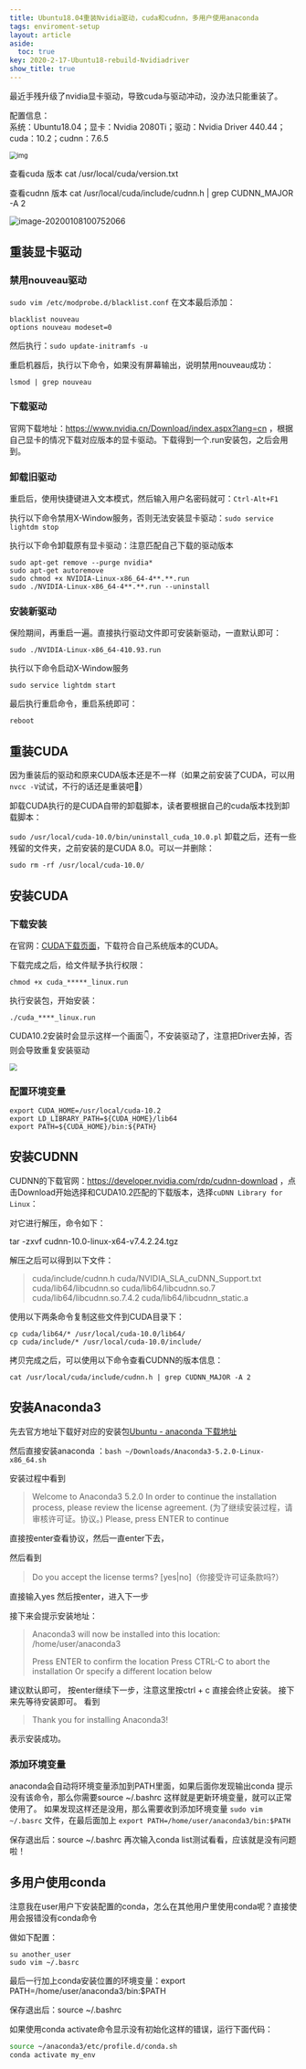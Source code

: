 ```yaml
---
title: Ubuntu18.04重装Nvidia驱动，cuda和cudnn，多用户使用anaconda
tags: enviroment-setup
layout: article
aside:
  toc: true
key: 2020-2-17-Ubuntu18-rebuild-Nvidiadriver
show_title: true
---
```


最近手残升级了nvidia显卡驱动，导致cuda与驱动冲动，没办法只能重装了。
<!--more-->
配置信息：<br>系统：Ubuntu18.04；显卡：Nvidia 2080Ti；驱动：Nvidia Driver 440.44；cuda：10.2；cudnn：7.6.5

<img src="https://raw.githubusercontent.com/JinluZhang1126/PublicPic/master/Pic/image-20200108100525530.png" alt="img" style="zoom:80%;" />

查看cuda 版本
cat /usr/local/cuda/version.txt

查看cudnn 版本
cat /usr/local/cuda/include/cudnn.h | grep CUDNN_MAJOR -A 2

![image-20200108100752066](https://raw.githubusercontent.com/JinluZhang1126/PublicPic/master/Pic/image-20200108100752066-1581941094214.png)

## 重装显卡驱动

### 禁用nouveau驱动

```sudo vim /etc/modprobe.d/blacklist.conf```
在文本最后添加：

```
blacklist nouveau
options nouveau modeset=0
```

然后执行：```sudo update-initramfs -u```

重启机器后，执行以下命令，如果没有屏幕输出，说明禁用nouveau成功：

```lsmod | grep nouveau```

### 下载驱动

官网下载地址：https://www.nvidia.cn/Download/index.aspx?lang=cn ，根据自己显卡的情况下载对应版本的显卡驱动。下载得到一个.run安装包，之后会用到。

### 卸载旧驱动

重启后，使用快捷键进入文本模式，然后输入用户名密码就可：`Ctrl-Alt+F1`

执行以下命令禁用X-Window服务，否则无法安装显卡驱动：`sudo service lightdm stop`

执行以下命令卸载原有显卡驱动：注意匹配自己下载的驱动版本

```
sudo apt-get remove --purge nvidia*
sudo apt-get autoremove
sudo chmod +x NVIDIA-Linux-x86_64-4**.**.run
sudo ./NVIDIA-Linux-x86_64-4**.**.run --uninstall
```

### 安装新驱动

保险期间，再重启一遍。直接执行驱动文件即可安装新驱动，一直默认即可：

```text
sudo ./NVIDIA-Linux-x86_64-410.93.run
```

执行以下命令启动X-Window服务

```text
sudo service lightdm start
```

最后执行重启命令，重启系统即可：

```
reboot
```

## 重装CUDA

因为重装后的驱动和原来CUDA版本还是不一样（如果之前安装了CUDA，可以用```nvcc -V```试试，不行的话还是重装吧​🙂​）

卸载CUDA执行的是CUDA自带的卸载脚本，读者要根据自己的cuda版本找到卸载脚本：

```sudo /usr/local/cuda-10.0/bin/uninstall_cuda_10.0.pl```
卸载之后，还有一些残留的文件夹，之前安装的是CUDA 8.0。可以一并删除：

```sudo rm -rf /usr/local/cuda-10.0/```

## 安装CUDA

### 下载安装

在官网：[CUDA下载页面](https://developer.nvidia.com/cuda-downloads?target_os=Linux&target_arch=x86_64&target_distro=Ubuntu&target_version=1604&target_type=runfilelocal)，下载符合自己系统版本的CUDA。

下载完成之后，给文件赋予执行权限：

```text
chmod +x cuda_*****_linux.run
```

执行安装包，开始安装：

```text
./cuda_****_linux.run
```

CUDA10.2安装时会显示这样一个画面👇，不安装驱动了，注意把Driver去掉，否则会导致重复安装驱动

<img src="https://raw.githubusercontent.com/JinluZhang1126/PublicPic/master/Pic/image-20200107223538310.png" style="zoom: 80%;" />

### 配置环境变量

```
export CUDA_HOME=/usr/local/cuda-10.2
export LD_LIBRARY_PATH=${CUDA_HOME}/lib64
export PATH=${CUDA_HOME}/bin:${PATH}
```

## 安装CUDNN

CUDNN的下载官网：https://developer.nvidia.com/rdp/cudnn-download ，点击Download开始选择和CUDA10.2匹配的下载版本，选择`cuDNN Library for Linux`：

对它进行解压，命令如下：

tar -zxvf cudnn-10.0-linux-x64-v7.4.2.24.tgz 

解压之后可以得到以下文件：

> cuda/include/cudnn.h
> cuda/NVIDIA_SLA_cuDNN_Support.txt
> cuda/lib64/libcudnn.so
> cuda/lib64/libcudnn.so.7
> cuda/lib64/libcudnn.so.7.4.2
> cuda/lib64/libcudnn_static.a

使用以下两条命令复制这些文件到CUDA目录下：

```
cp cuda/lib64/* /usr/local/cuda-10.0/lib64/
cp cuda/include/* /usr/local/cuda-10.0/include/
```

拷贝完成之后，可以使用以下命令查看CUDNN的版本信息：

```
cat /usr/local/cuda/include/cudnn.h | grep CUDNN_MAJOR -A 2
```



## 安装Anaconda3

先去官方地址下载好对应的安装包[Ubuntu - anaconda 下载地址](https://www.anaconda.com/download/#linux)

然后直接安装anaconda ：`bash ~/Downloads/Anaconda3-5.2.0-Linux-x86_64.sh`

安装过程中看到

> Welcome to Anaconda3 5.2.0
> In order to continue the installation process, please review the license
> agreement. (为了继续安装过程，请审核许可证。协议。)
> Please, press ENTER to continue

直接按enter查看协议，然后一直enter下去，

然后看到

> Do you accept the license terms? [yes|no]（你接受许可证条款吗?）

直接输入yes 然后按enter，进入下一步

接下来会提示安装地址：

> Anaconda3 will now be installed into this location:
> /home/user/anaconda3
>
> Press ENTER to confirm the location
> Press CTRL-C to abort the installation
> Or specify a different location below

建议默认即可，
按enter继续下一步，注意这里按ctrl + c 直接会终止安装。
接下来先等待安装即可。
看到

> Thank you for installing Anaconda3! 

表示安装成功。

### 添加环境变量

anaconda会自动将环境变量添加到PATH里面，如果后面你发现输出conda
提示没有该命令，那么你需要source ~/.bashrc 这样就是更新环境变量，就可以正常使用了。
如果发现这样还是没用，那么需要收到添加环境变量
`sudo vim ~/.basrc` 文件，在最后面加上
`export PATH=/home/user/anaconda3/bin:$PATH`

保存退出后：source ~/.bashrc
再次输入conda list测试看看，应该就是没有问题啦！

## 多用户使用conda

注意我在user用户下安装配置的conda，怎么在其他用户里使用conda呢？直接使用会报错没有conda命令

做如下配置：

```
su another_user
sudo vim ~/.basrc
```

最后一行加上conda安装位置的环境变量：export PATH=/home/user/anaconda3/bin:$PATH

保存退出后：source ~/.bashrc

如果使用conda activate命令显示没有初始化这样的错误，运行下面代码：

```bash
source ~/anaconda3/etc/profile.d/conda.sh
conda activate my_env
```